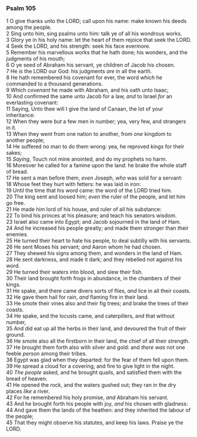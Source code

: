 ### Psalm 105

1 O give thanks unto the LORD; call upon his name: make known his deeds among the people.  
2 Sing unto him, sing psalms unto him: talk ye of all his wondrous works.  
3 Glory ye in his holy name: let the heart of them rejoice that seek the LORD.  
4 Seek the LORD, and his strength: seek his face evermore.  
5 Remember his marvellous works that he hath done; his wonders, and the judgments of his mouth;  
6 O ye seed of Abraham his servant, ye children of Jacob his chosen.  
7 He *is* the LORD our God: his judgments *are* in all the earth.  
8 He hath remembered his covenant for ever, the word *which* he commanded to a thousand generations.  
9 Which *covenant* he made with Abraham, and his oath unto Isaac;  
10 And confirmed the same unto Jacob for a law, *and* to Israel *for* an everlasting covenant:  
11 Saying, Unto thee will I give the land of Canaan, the lot of your inheritance:  
12 When they were *but* a few men in number; yea, very few, and strangers in it.  
13 When they went from one nation to another, from *one* kingdom to another people;  
14 He suffered no man to do them wrong: yea, he reproved kings for their sakes;  
15 *Saying*, Touch not mine anointed, and do my prophets no harm.  
16 Moreover he called for a famine upon the land: he brake the whole staff of bread.  
17 He sent a man before them, *even* Joseph, *who* was sold for a servant:  
18 Whose feet they hurt with fetters: he was laid in iron:  
19 Until the time that his word came: the word of the LORD tried him.  
20 The king sent and loosed him; *even* the ruler of the people, and let him go free.  
21 He made him lord of his house, and ruler of all his substance:  
22 To bind his princes at his pleasure; and teach his senators wisdom.  
23 Israel also came into Egypt; and Jacob sojourned in the land of Ham.  
24 And he increased his people greatly; and made them stronger than their enemies.  
25 He turned their heart to hate his people, to deal subtilly with his servants.  
26 He sent Moses his servant; *and* Aaron whom he had chosen.  
27 They shewed his signs among them, and wonders in the land of Ham.  
28 He sent darkness, and made it dark; and they rebelled not against his word.  
29 He turned their waters into blood, and slew their fish.  
30 Their land brought forth frogs in abundance, in the chambers of their kings.  
31 He spake, and there came divers sorts of flies, *and* lice in all their coasts.  
32 He gave them hail for rain, *and* flaming fire in their land.  
33 He smote their vines also and their fig trees; and brake the trees of their coasts.  
34 He spake, and the locusts came, and caterpillers, and that without number,  
35 And did eat up all the herbs in their land, and devoured the fruit of their ground.  
36 He smote also all the firstborn in their land, the chief of all their strength.  
37 He brought them forth also with silver and gold: and *there was* not one feeble *person* among their tribes.  
38 Egypt was glad when they departed: for the fear of them fell upon them.  
39 He spread a cloud for a covering; and fire to give light in the night.  
40 *The people* asked, and he brought quails, and satisfied them with the bread of heaven.  
41 He opened the rock, and the waters gushed out; they ran in the dry places *like* a river.  
42 For he remembered his holy promise, *and* Abraham his servant.  
43 And he brought forth his people with joy, *and* his chosen with gladness:  
44 And gave them the lands of the heathen: and they inherited the labour of the people;  
45 That they might observe his statutes, and keep his laws. Praise ye the LORD.  
